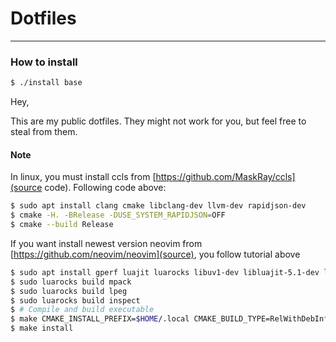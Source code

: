 # Dotfiles
---

### How to install

```bash
$ ./install base
```

Hey,

This are my public dotfiles. They might not work for you, but feel free to steal from them.


#### Note

In linux, you must install ccls from [https://github.com/MaskRay/ccls](source code). Following code above:

```bash
$ sudo apt install clang cmake libclang-dev llvm-dev rapidjson-dev
$ cmake -H. -BRelease -DUSE_SYSTEM_RAPIDJSON=OFF
$ cmake --build Release
```


If you want install newest version neovim from [https://github.com/neovim/neovim](source), you follow tutorial above

```bash
$ sudo apt install gperf luajit luarocks libuv1-dev libluajit-5.1-dev libunibilium-dev libmsgpack-dev libtermkey-dev libvterm-dev libutf8proc-dev
$ sudo luarocks build mpack
$ sudo luarocks build lpeg
$ sudo luarocks build inspect
$ # Compile and build executable
$ make CMAKE_INSTALL_PREFIX=$HOME/.local CMAKE_BUILD_TYPE=RelWithDebInfo
$ make install
```
